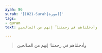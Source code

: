 ```yaml
---
ayah: 86
surah: '[[021-Surah|سورة]]'
tags:
- quran
text: وأدخلناهم في رحمتنا ۖ إنهم من الصالحين

---
```

> وأدخلناهم في رحمتنا ۖ إنهم من الصالحين
